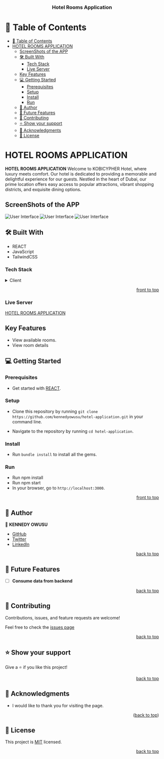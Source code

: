 <a name="readme-top"></a>

<div align="center">
  <h3><b>Hotel Rooms Application</b></h3>
</div>
<!-- TABLE OF CONTENTS -->

# 📗 Table of Contents

- [📗 Table of Contents](#-table-of-contents)
- [HOTEL ROOMS APPLICATION ](#hotel-rooms-application-)
  - [ScreenShots of the APP](#screenshots-of-the-app)
  - [🛠 Built With ](#-built-with-)
    - [Tech Stack ](#tech-stack-)
    - [Live Server ](#live-server-)
  - [Key Features ](#key-features-)
  - [💻 Getting Started ](#-getting-started-)
    - [Prerequisites](#prerequisites)
    - [Setup](#setup)
    - [Install](#install)
    - [Run](#run)
  - [👥 Author ](#-author-)
  - [🔭 Future Features ](#-future-features-)
  - [🤝 Contributing ](#-contributing-)
  - [⭐️ Show your support ](#️-show-your-support-)
  - [🙏 Acknowledgments ](#-acknowledgments-)
  - [📝 License ](#-license-)

<!-- PROJECT DESCRIPTION -->

# HOTEL ROOMS APPLICATION <a name="about-project"></a>

**HOTEL ROOMS APPLICATION** Welcome to KOBICYPHER Hotel, where luxury meets comfort. Our hotel is dedicated to providing a memorable and delightful experience for our guests. Nestled in the heart of Dubai, our prime location offers easy access to popular attractions, vibrant shopping districts, and exquisite dining options.

## ScreenShots of the APP

![User Interface](./src//assets/screenshot/1.png)
![User Interface](./src//assets/screenshot/2.png)
![User Interface](./src//assets/screenshot/3.png)


## 🛠 Built With <a name="built-with">

  <ul>
      <li>REACT </li>
      <li>JavaScript</li>
      <li>TailwindCSS</li>
  </ul>
</a>

### Tech Stack <a name="tech-stack"></a>

<details>
  <summary>Client</summary>
    <li><a href="https://github.com/kennedyowusu/hotel-application.git">FRONTEND</a><li>
</details>

<p align="right"><a href="#readme-top">front to top</a></p>

### Live Server <a name="live-server"><a>

[HOTEL ROOMS APPLICATION](https://hotel-application.vercel.app/)
<!-- Key Features -->

## Key Features <a name="key-features"></a>

- View available rooms.
- View room details
<!-- GETTING STARTED -->

## 💻 Getting Started <a name="getting-started"></a>

### Prerequisites

- Get started with [REACT](https://guides.rubyonrails.org/getting_started.html).

### Setup

- Clone this repository by running `git clone https://github.com/kennedyowusu/hotel-application.git` in your command line.

- Navigate to the repository by running `cd hotel-application`.

### Install

- Run `bundle install` to install all the gems.

### Run

- Run npm install
- Run npm start
- In your browser, go to `http://localhost:3000`.

<p align="right"><a href="#readme-top">front to top</a></p>

## 👥 Author <a name="authors"></a>

👤 **KENNEDY OWUSU**

- [GitHub](https://github.com/kennedyowusu)
- [Twitter](https://twitter.com/_iamkobby)
- [LinkedIn](www.linkedin.com/in/kennedy-owusu)

<p align="right"><a href="#readme-top">back to top</a></p>

<!-- FUTURE FEATURES -->

## 🔭 Future Features <a name="future-features"></a>

- [ ] **Consume data from backend**

<p align="right"><a href="#readme-top">back to top</a></p>

<!-- CONTRIBUTING -->

## 🤝 Contributing <a name="contributing"></a>

Contributions, issues, and feature requests are welcome!

Feel free to check the [issues page](https://github.com/kennedyowusu/hotel-application.git/issues)

<p align="right"><a href="#readme-top">back to top</a></p>

<!-- SUPPORT -->

## ⭐️ Show your support <a name="support"></a>

Give a ⭐️ if you like this project!

<p align="right"><a href="#readme-top">back to top</a></p>

## 🙏 Acknowledgments <a name="acknowledgements"></a>

- I would like to thank you for visiting the page.

<p align="right">(<a href="#readme-top">back to top</a>)</p>
<!-- LICENSE -->

## 📝 License <a name="license"></a>

This project is [MIT](./LICENSE) licensed.

<p align="right"><a href="#readme-top">back to top</a></p>
